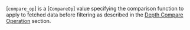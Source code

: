 [`compare_op`] is a [`CompareOp`] value specifying the comparison
function to apply to fetched data before filtering as described in the
[Depth Compare Operation](https://www.khronos.org/registry/vulkan/specs/1.3-extensions/html/vkspec.html#textures-depth-compare-operation) section.